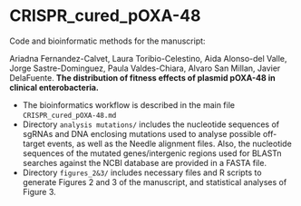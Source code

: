 # CRISPR_cured_pOXA-48

Code and bioinformatic methods for the manuscript:

Ariadna Fernandez-Calvet, Laura Toribio-Celestino, Aida Alonso-del Valle, Jorge Sastre-Dominguez, Paula Valdes-Chiara,  Alvaro San Millan, Javier DelaFuente. **The distribution of fitness effects of plasmid pOXA-48 in clinical enterobacteria.** 

* The bioinformatics workflow is described in the main file `CRISPR_cured_pOXA-48.md`
* Directory `analysis mutations/` includes the nucleotide sequences of sgRNAs and DNA enclosing mutations used to analyse possible off-target events, as well as the Needle alignment files. Also, the nucleotide sequences of the mutated genes/intergenic regions used for BLASTn searches against the NCBI database are provided in a FASTA file.
* Directory `figures_2&3/` includes necessary files and R scripts to generate Figures 2 and 3 of the manuscript, and statistical analyses of Figure 3. 
